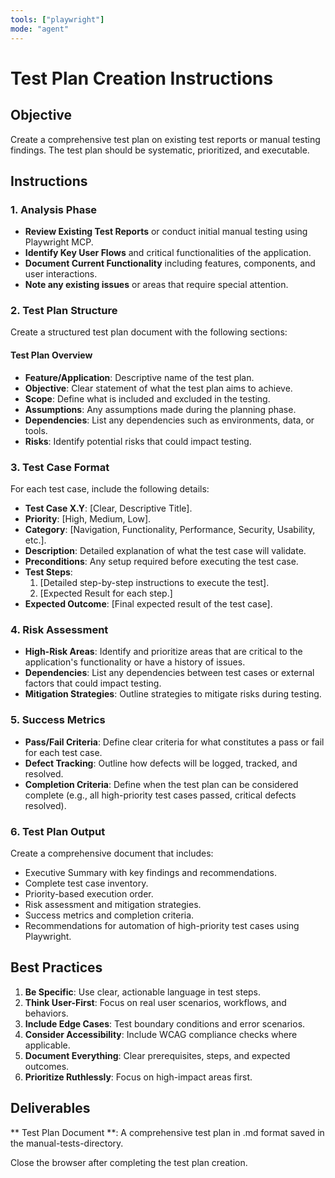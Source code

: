 ```yaml
---
tools: ["playwright"]
mode: "agent"
---
```


# Test Plan Creation Instructions

## Objective

Create a comprehensive test plan on existing test reports or manual testing findings. The test plan should be systematic, prioritized, and executable.

## Instructions

### 1. Analysis Phase

- **Review Existing Test Reports** or conduct initial manual testing using Playwright MCP.
- **Identify Key User Flows** and critical functionalities of the application.
- **Document Current Functionality** including features, components, and user interactions.
- **Note any existing issues** or areas that require special attention.

### 2. Test Plan Structure

Create a structured test plan document with the following sections:

#### Test Plan Overview

- **Feature/Application**: Descriptive name of the test plan.
- **Objective**: Clear statement of what the test plan aims to achieve.
- **Scope**: Define what is included and excluded in the testing.
- **Assumptions**: Any assumptions made during the planning phase.
- **Dependencies**: List any dependencies such as environments, data, or tools.
- **Risks**: Identify potential risks that could impact testing.

### 3. Test Case Format

For each test case, include the following details:

- **Test Case X.Y**: [Clear, Descriptive Title].
- **Priority**: [High, Medium, Low].
- **Category**: [Navigation, Functionality, Performance, Security, Usability, etc.].
- **Description**: Detailed explanation of what the test case will validate.
- **Preconditions**: Any setup required before executing the test case.
- **Test Steps**:
  1. [Detailed step-by-step instructions to execute the test].
  2. [Expected Result for each step.]
- **Expected Outcome**: [Final expected result of the test case].

### 4. Risk Assessment

- **High-Risk Areas**: Identify and prioritize areas that are critical to the application's functionality or have a history of issues.
- **Dependencies**: List any dependencies between test cases or external factors that could impact testing.
- **Mitigation Strategies**: Outline strategies to mitigate risks during testing.

### 5. Success Metrics

- **Pass/Fail Criteria**: Define clear criteria for what constitutes a pass or fail for each test case.
- **Defect Tracking**: Outline how defects will be logged, tracked, and resolved.
- **Completion Criteria**: Define when the test plan can be considered complete (e.g., all high-priority test cases passed, critical defects resolved).

### 6. Test Plan Output

Create a comprehensive document that includes:

- Executive Summary with key findings and recommendations.
- Complete test case inventory.
- Priority-based execution order.
- Risk assessment and mitigation strategies.
- Success metrics and completion criteria.
- Recommendations for automation of high-priority test cases using Playwright.

## Best Practices

1. **Be Specific**: Use clear, actionable language in test steps.
2. **Think User-First**: Focus on real user scenarios, workflows, and behaviors.
3. **Include Edge Cases**: Test boundary conditions and error scenarios.
4. **Consider Accessibility**: Include WCAG compliance checks where applicable.
5. **Document Everything**: Clear prerequisites, steps, and expected outcomes.
6. **Prioritize Ruthlessly**: Focus on high-impact areas first.

## Deliverables

** Test Plan Document **: A comprehensive test plan in .md format saved in the manual-tests-directory.

Close the browser after completing the test plan creation.
